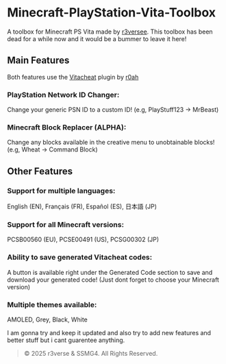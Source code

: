 # Minecraft-PlayStation-Vita-Toolbox
A toolbox for Minecraft PS Vita made by [r3versee](https://github.com/r3versee). This toolbox has been dead for a while now and it would be a bummer to leave it here!

## Main Features
Both features use the [Vitacheat](https://github.com/r0ah/vitacheat) plugin by [r0ah](https://github.com/r0ah)
### PlayStation Network ID Changer:
Change your generic PSN ID to a custom ID! (e.g, PlayStuff123 -> MrBeast)
### Minecraft Block Replacer (ALPHA):
Change any blocks available in the creative menu to unobtainable blocks! (e.g, Wheat -> Command Block)

## Other Features
### Support for multiple languages: 
English (EN), Français (FR), Español (ES), 日本語 (JP)
### Support for all Minecraft versions:
PCSB00560 (EU), PCSE00491 (US), PCSG00302 (JP)
### Ability to save generated Vitacheat codes:
A button is available right under the Generated Code section to save and download your generated code! (Just dont forget to choose your Minecraft version)
### Multiple themes available:
AMOLED, Grey, Black, White

I am gonna try and keep it updated and also try to add new features and better stuff but i cant guarentee anything.

>&copy; 2025 r3verse & SSMG4. All Rights Reserved.
